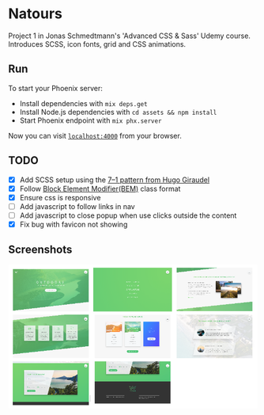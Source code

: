 # Natours
Project 1 in Jonas Schmedtmann's 'Advanced CSS & Sass' Udemy course. Introduces SCSS, icon fonts, grid and CSS animations.

## Run
To start your Phoenix server:

  * Install dependencies with `mix deps.get`
  * Install Node.js dependencies with `cd assets && npm install`
  * Start Phoenix endpoint with `mix phx.server`

Now you can visit [`localhost:4000`](http://localhost:4000) from your browser.

## TODO
- [x] Add SCSS setup using the [7–1 pattern from Hugo Giraudel](https://www.sitepoint.com/architecture-sass-project/)
- [x] Follow [Block Element Modifier(BEM)](http://vanseodesign.com/css/sass-directory-structures/) class format
- [x] Ensure css is responsive
- [ ] Add javascript to follow links in nav
- [ ] Add javascript to close popup when use clicks outside the content
- [x] Fix bug with favicon not showing

## Screenshots
![Home Page](.screenshots/combined.png)
